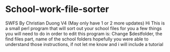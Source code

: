 # School-work-file-sorter
SWFS By Christian Duong V4 (May only have 1 or 2 more updates)
Hi
This is a small perl program that will sort out your school files for you
a few things you will need to do in order to edit this program is:
Change $destfolder, the find files part, name of the school folders 
hopefully you were able to understand those instructions, if not let me know and i will include a tutorial 


